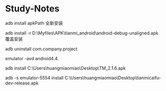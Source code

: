 # Study-Notes

adb install apkPath    全新安装

adb install -r D:\Myfiles\APK\tianmi_android\android-debug-unaligned.apk 覆盖安装

adb uninstall com.company.project

emulator -avd android4.4.

adb install C:\Users\huangmiaomiao\Desktop\TM_2.1.6.apk

adb -s emulator-5554 install C:\Users\huangmiaomiao\Desktop\tianmicaifu-dev-release.apk
